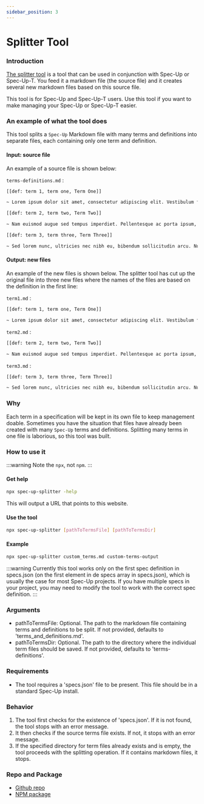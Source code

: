 ```yaml
---
sidebar_position: 3
---
```


# Splitter Tool


### Introduction

[The splitter tool](https://github.com/blockchainbird/spec-up-splitter) is a tool that can be used in conjunction with Spec-Up or Spec-Up-T. You feed it a markdown file (the source file) and it creates several new markdown files based on this source file.

This tool is for Spec-Up and Spec-Up-T users. Use this tool if you want to make managing your Spec-Up or Spec-Up-T easier.

### An example of what the tool does

This tool splits a `Spec-Up` Markdown file with many terms and definitions into separate files, each containing only one term and definition.

#### Input: source file

An example of a source file is shown below:

`terms-definitions.md` :


```bash
[[def: term 1, term one, Term One]]

~ Lorem ipsum dolor sit amet, consectetur adipiscing elit. Vestibulum faucibus volutpat justo, sed ornare velit.

[[def: term 2, term two, Term Two]]

~ Nam euismod augue sed tempus imperdiet. Pellentesque ac porta ipsum, sed sodales leo. Suspendisse molestie est sit amet est porta, sit amet molestie dolor pharetra. Duis porta mollis sem vel aliquam. Maecenas laoreet turpis nunc, vitae mattis urna auctor ac. Donec mattis quis urna nec porta. Sed sit amet viverra ligula. Vivamus vitae sem sodales, malesuada dui sit amet, viverra lectus. Integer ullamcorper molestie ante, in blandit nunc tempus auctor.

[[def: term 3, term three, Term Three]]

~ Sed lorem nunc, ultricies nec nibh eu, bibendum sollicitudin arcu. Nullam porttitor condimentum elit ac commodo. Aenean ac augue quis arcu congue aliquam vitae in massa. Aliquam erat volutpat. Curabitur lobortis, sapien vitae mattis dignissim, risus augue iaculis risus, sed tempus sapien ex nec massa. Integer quis maximus nunc. Nunc ultrices sapien erat, at congue augue mattis sit amet. Aliquam condimentum luctus nunc, ut euismod augue commodo in.
```

#### Output: new files

An example of the new files is shown below. The splitter tool has cut up the original file into three new files where the names of the files are based on the definition in the first line:

`term1.md` :

```bash
[[def: term 1, term one, Term One]]

~ Lorem ipsum dolor sit amet, consectetur adipiscing elit. Vestibulum faucibus volutpat justo, sed ornare velit.
```


`term2.md` :

```bash
[[def: term 2, term two, Term Two]]

~ Nam euismod augue sed tempus imperdiet. Pellentesque ac porta ipsum, sed sodales leo. Suspendisse molestie est sit amet est porta, sit amet molestie dolor pharetra. Duis porta mollis sem vel aliquam. Maecenas laoreet turpis nunc, vitae mattis urna auctor ac. Donec mattis quis urna nec porta. Sed sit amet viverra ligula. Vivamus vitae sem sodales, malesuada dui sit amet, viverra lectus. Integer ullamcorper molestie ante, in blandit nunc tempus auctor.
```


`term3.md` :

```bash
[[def: term 3, term three, Term Three]]

~ Sed lorem nunc, ultricies nec nibh eu, bibendum sollicitudin arcu. Nullam porttitor condimentum elit ac commodo. Aenean ac augue quis arcu congue aliquam vitae in massa. Aliquam erat volutpat. Curabitur lobortis, sapien vitae mattis dignissim, risus augue iaculis risus, sed tempus sapien ex nec massa. Integer quis maximus nunc. Nunc ultrices sapien erat, at congue augue mattis sit amet. Aliquam condimentum luctus nunc, ut euismod augue commodo in.
```

### Why

Each term in a specification will be kept in its own file to keep management doable. Sometimes you have the situation that files have already been created with many `Spec-Up` terms and definitions. Splitting many terms in one file is laborious, so this tool was built.

### How to use it

:::warning
Note the `npx`, not `npm`.
:::

#### Get help

```bash
npx spec-up-splitter -help
```

This will output a URL that points to this website.

#### Use the tool

```bash
npx spec-up-splitter [pathToTermsFile] [pathToTermsDir]
```

#### Example

```bash
npx spec-up-splitter custom_terms.md custom-terms-output
```

:::warning
Currently this tool works only on the first spec definition in specs.json (on the first element in de specs array in specs.json), which is usually the case for most Spec-Up projects. If you have multiple specs in your project, you may need to modify the tool to work with the correct spec definition.
:::

### Arguments

- pathToTermsFile: Optional. The path to the markdown file containing terms and definitions to be split. If not provided, defaults to 'terms_and_definitions.md'.
- pathToTermsDir: Optional. The path to the directory where the individual term files should be saved. If not provided, defaults to 'terms-definitions'.

### Requirements

- The tool requires a 'specs.json' file to be present. This file should be in a standard Spec-Up install.

### Behavior

1. The tool first checks for the existence of 'specs.json'. If it is not found, the tool stops with an error message.
2. It then checks if the source terms file exists. If not, it stops with an error message.
3. If the specified directory for term files already exists and is empty, the tool proceeds with the splitting operation. If it contains markdown files, it stops.

### Repo and Package

- [Github repo](https://github.com/blockchainbird/spec-up-splitter)
- [NPM package](https://www.npmjs.com/package/spec-up-splitter)
